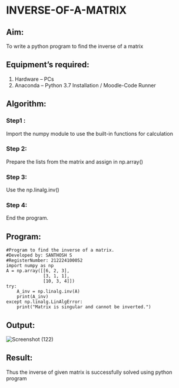 # INVERSE-OF-A-MATRIX
## Aim:
To write a python program to find the inverse of a matrix
## Equipment’s required:
1. 	Hardware – PCs
2. 	Anaconda – Python 3.7 Installation / Moodle-Code Runner
## Algorithm:
### Step1 : 
Import the numpy module to use the built-in functions for calculation
### Step 2: 
Prepare the lists from the matrix and assign in np.array()
### Step 3: 
Use the np.linalg.inv()
### Step 4: 
End the program.
## Program:
```
#Program to find the inverse of a matrix.
#Developed by: SANTHOSH S
#RegisterNumber: 212224100052
import numpy as np
A = np.array([[6, 2, 3],
              [3, 1, 1],
              [10, 3, 4]])
try:
    A_inv = np.linalg.inv(A)
    print(A_inv)
except np.linalg.LinAlgError:
    print("Matrix is singular and cannot be inverted.")
```
## Output:
![Screenshot (122)](https://github.com/user-attachments/assets/8932859c-8b09-49cb-80b9-3043f123849d)


## Result:
Thus the inverse of given matrix is successfully solved using python program

